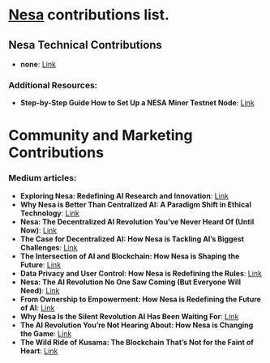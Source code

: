 # [Nesa](https://kusama.network/) contributions list. 

## Nesa Technical Contributions
- **none**: [Link]()

### Additional Resources:
- **Step-by-Step Guide How to Set Up a NESA Miner Testnet Node**: [Link](https://medium.com/@nokogirisrv/step-by-step-guide-how-to-set-up-a-nesa-miner-testnet-node-b45e73e22550)

# Community and Marketing Contributions
### Medium articles:
- **Exploring Nesa: Redefining AI Research and Innovation**: [Link](https://medium.com/@nokogirisrv/exploring-nesa-redefining-ai-research-and-innovation-d40bf0dd4763)
- **Why Nesa is Better Than Centralized AI: A Paradigm Shift in Ethical Technology**: [Link](https://medium.com/@nokogirisrv/why-nesa-is-better-than-centralized-ai-a-paradigm-shift-in-ethical-technology-b8fb9811b605)
- **Nesa: The Decentralized AI Revolution You’ve Never Heard Of (Until Now)**: [Link](https://medium.com/@nokogirisrv/nesa-the-decentralized-ai-revolution-youve-never-heard-of-until-now-4254a9ebd09c)
- **The Case for Decentralized AI: How Nesa is Tackling AI’s Biggest Challenges**: [Link](https://medium.com/@nokogirisrv/the-case-for-decentralized-ai-how-nesa-is-tackling-ais-biggest-challenges-82a3ea856166)
- **The Intersection of AI and Blockchain: How Nesa is Shaping the Future**: [Link](https://medium.com/@nokogirisrv/the-intersection-of-ai-and-blockchain-how-nesa-is-shaping-the-future-3ec34c970980)
- **Data Privacy and User Control: How Nesa is Redefining the Rules**: [Link](https://medium.com/@nokogirisrv/data-privacy-and-user-control-how-nesa-is-redefining-the-rules-13f9423bb758)
- **Nesa: The AI Revolution No One Saw Coming (But Everyone Will Need)**: [Link](https://medium.com/@nokogirisrv/nesa-the-ai-revolution-no-one-saw-coming-but-everyone-will-need-c1bec833d861)
- **From Ownership to Empowerment: How Nesa is Redefining the Future of AI**: [Link](https://medium.com/@nokogirisrv/from-ownership-to-empowerment-how-nesa-is-redefining-the-future-of-ai-03c845c67f4e)
- **Why Nesa Is the Silent Revolution AI Has Been Waiting For**: [Link](https://medium.com/@nokogirisrv/why-nesa-is-the-silent-revolution-ai-has-been-waiting-for-010d086163bf)
- **The AI Revolution You’re Not Hearing About: How Nesa is Changing the Game**: [Link](https://medium.com/@nokogirisrv/the-ai-revolution-youre-not-hearing-about-how-nesa-is-changing-the-game-f4b02f3e33a5)
- **The Wild Ride of Kusama: The Blockchain That’s Not for the Faint of Heart**: [Link](https://medium.com/@nokogirisrv/the-wild-ride-of-kusama-the-blockchain-thats-not-for-the-faint-of-heart-9d28b8e0217f)
